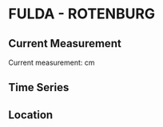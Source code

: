# FULDA - ROTENBURG

## Current Measurement

Current measurement: <Value topic="rivers/pegel-online/FULDA/ROTENBURG/measurementValue"/> cm

## Time Series

<TimeSeries topic="rivers/pegel-online/FULDA/ROTENBURG/measurementValue" period="week" />

## Location

<WorldMap>
  <Marker lat="51.00376751649595" lon="9.72044974360598" labelTopic="rivers/pegel-online/FULDA/ROTENBURG/measurementValue" />
</WorldMap>
